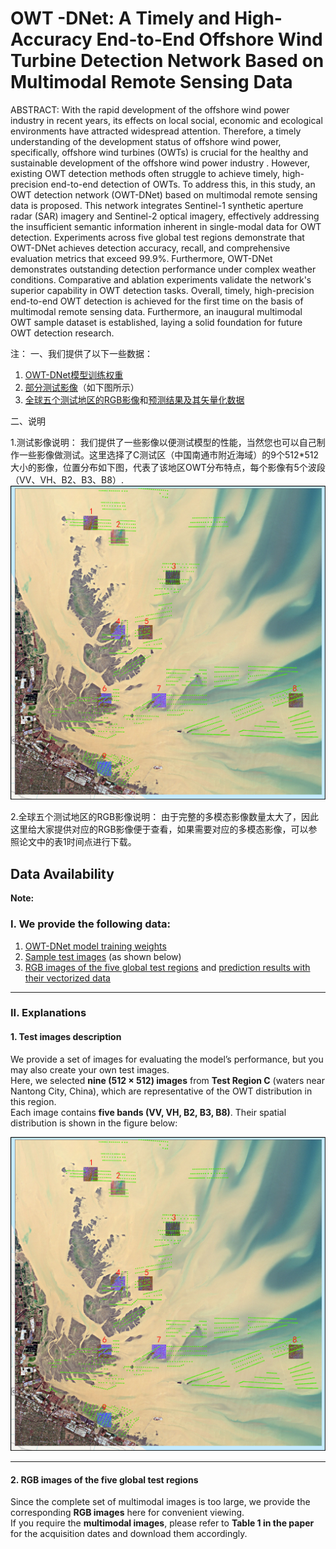 # OWT -DNet: A Timely and High-Accuracy End-to-End Offshore Wind Turbine Detection Network Based on Multimodal Remote Sensing Data

ABSTRACT:
With the rapid development of the offshore wind power industry in recent years, its effects on local social, economic and ecological environments have attracted widespread attention. Therefore, a timely understanding of the development status of offshore wind power, specifically, offshore wind turbines (OWTs) is crucial for the healthy and sustainable development of the offshore wind power industry . However, existing OWT detection methods often struggle to achieve timely, high-precision end-to-end detection of OWTs. To address this, in this study, an OWT detection network (OWT-DNet) based on multimodal remote sensing data is proposed. This network integrates Sentinel-1 synthetic aperture radar (SAR) imagery and Sentinel-2 optical imagery, effectively addressing the insufficient semantic information inherent in single-modal data for OWT detection. Experiments across five global test regions demonstrate that OWT-DNet achieves detection accuracy, recall, and comprehensive evaluation metrics that exceed 99.9%. Furthermore, OWT-DNet demonstrates outstanding detection performance under complex weather conditions. Comparative and ablation experiments validate the network's superior capability in OWT detection tasks. Overall, timely, high-precision end-to-end OWT detection is achieved for the first time on the basis of multimodal remote sensing data. Furthermore, an inaugural multimodal OWT sample dataset is established, laying a solid foundation for future OWT detection research. 

注：
一、我们提供了以下一些数据：
  1. [OWT-DNet模型训练权重](https://drive.google.com/file/d/1f8TFYgmIKAbe3txAnvjTC246K1S5wm0u/view?usp=drive_link)
  2. [部分测试影像](https://drive.google.com/file/d/1BCXfhZODQZ-9NzyDDZoFW-lI5eCB-w8W/view?usp=drive_link)（如下图所示）
  3. [全球五个测试地区的RGB影像]()和[预测结果及其矢量化数据](https://drive.google.com/file/d/1YzixTQumdinuzVy-m4oZm9KeZkazKKei/view?usp=drive_link)

二、说明

  1.测试影像说明：
    我们提供了一些影像以便测试模型的性能，当然您也可以自己制作一些影像做测试。这里选择了C测试区（中国南通市附近海域）的9个512*512大小的影像，位置分布如下图，代表了该地区OWT分布特点，每个影像有5个波段（VV、VH、B2、B3、B8）.
![image](https://github.com/GZ200122/OWT_DNet/blob/main/Location%20map%20of%20the%209%20test%20images%20at%20Image%20C%20(waters%20near%20Nantong%20City%2C%20China).jpg)

    
  2.全球五个测试地区的RGB影像说明：
    由于完整的多模态影像数量太大了，因此这里给大家提供对应的RGB影像便于查看，如果需要对应的多模态影像，可以参照论文中的表1时间点进行下载。
## Data Availability

**Note:**

### I. We provide the following data:
1. [OWT-DNet model training weights](https://drive.google.com/file/d/1f8TFYgmIKAbe3txAnvjTC246K1S5wm0u/view?usp=drive_link)  
2. [Sample test images](https://drive.google.com/file/d/1BCXfhZODQZ-9NzyDDZoFW-lI5eCB-w8W/view?usp=drive_link) (as shown below)  
3. [RGB images of the five global test regions]() and [prediction results with their vectorized data](https://drive.google.com/file/d/1YzixTQumdinuzVy-m4oZm9KeZkazKKei/view?usp=drive_link)  

---

### II. Explanations

#### 1. Test images description
We provide a set of images for evaluating the model’s performance, but you may also create your own test images.  
Here, we selected **nine (512 × 512) images** from **Test Region C** (waters near Nantong City, China), which are representative of the OWT distribution in this region.  
Each image contains **five bands (VV, VH, B2, B3, B8)**. Their spatial distribution is shown in the figure below:  

![Location map of the 9 test images at Image C (waters near Nantong City, China)](https://github.com/GZ200122/OWT_DNet/blob/main/Location%20map%20of%20the%209%20test%20images%20at%20Image%20C%20(waters%20near%20Nantong%20City%2C%20China).jpg)

---

#### 2. RGB images of the five global test regions
Since the complete set of multimodal images is too large, we provide the corresponding **RGB images** here for convenient viewing.  
If you require the **multimodal images**, please refer to **Table 1 in the paper** for the acquisition dates and download them accordingly.
